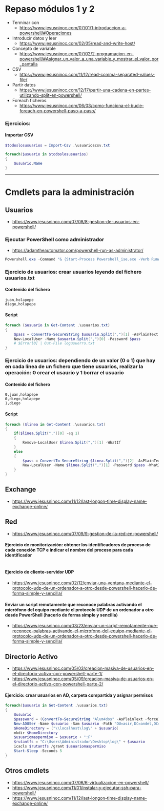 # Repaso módulos 1 y 2
- Terminar con
    - https://www.jesusninoc.com/07/01/1-introduccion-a-powershell/#Operaciones
- Introducir datos y leer
    - https://www.jesusninoc.com/02/05/read-and-write-host/ 
- Concepto de variable
    - https://www.jesusninoc.com/07/02/2-programacion-en-powershell/#Asignar_un_valor_a_una_variable_y_mostrar_el_valor_por_pantalla
- CSV
    - https://www.jesusninoc.com/11/12/read-comma-separated-values-file/
- Partir datos
    - https://www.jesusninoc.com/12/17/partir-una-cadena-en-partes-utilizando-split-en-powershell/
- Foreach ficheros
    - https://www.jesusninoc.com/06/03/como-funciona-el-bucle-foreach-en-powershell-paso-a-paso/

### Ejercicios:
#### Importar CSV
```PowerShell
$todoslosusuarios = Import-Csv .\usuarioscsv.txt

foreach($usuario in $todoslosusuarios)
{
    $usuario.Name
}
```

--------------------

# Cmdlets para la administración

## Usuarios
* https://www.jesusninoc.com/07/08/8-gestion-de-usuarios-en-powershell/

### Ejecutar PowerShell como administrador
* https://adamtheautomator.com/powershell-run-as-administrator/
```PowerShell
Powershell.exe -Command "& {Start-Process Powershell_ise.exe -Verb RunAs}"
```

### Ejercicio de usuarios: crear usuarios leyendo del fichero usuarios.txt
#### Contenido del fichero
```
juan,holapepe
diego,holapepe
```
#### Script
```PowerShell
foreach ($usuario in Get-Content .\usuarios.txt)
{
    $pass = ConvertTo-SecureString $usuario.Split(",")[1] -AsPlainText -Force
    New-LocalUser -Name $usuario.Split(",")[0] -Password $pass
    # $Error[0] | Out-File logusuerro.txt
}
```

### Ejercicio de usuarios: dependiendo de un valor (0 o 1) que hay en cada línea de un fichero que tiene usuarios, realizar la operación: 0 crear el usaurio y 1 borrar el usuario
#### Contenido del fichero
```
0,juan,holapepe
0,diego,holapepe
1,diego
```
#### Script
```PowerShell
foreach ($linea in Get-Content .\usuarios.txt)
{
    if($linea.Split(",")[0] -eq 1)
    {
        Remove-LocalUser $linea.Split(",")[1] -WhatIf
    }
    else
    {
        $pass = ConvertTo-SecureString $linea.Split(",")[2] -AsPlainText -Force
        New-LocalUser -Name $linea.Split(",")[1] -Password $pass -WhatIf
    }
}
```

## Exchange
* https://www.jesusninoc.com/11/12/last-longon-time-display-name-exchange-online/

## Red
* https://www.jesusninoc.com/07/09/9-gestion-de-la-red-en-powershell/

#### Ejercicio de monitorización: obtener los identificadores de proceso de cada conexión TCP e indicar el nombre del proceso para cada identificador
```PowerShell

```

#### Ejercicio de cliente-servidor UDP
* https://www.jesusninoc.com/02/12/enviar-una-ventana-mediante-el-protocolo-udp-de-un-ordenador-a-otro-desde-powershell-hacerlo-de-forma-simple-y-sencilla/

#### Enviar un script remotamente que reconoce palabras activando el micrófono del equipo mediante el protocolo UDP de un ordenador a otro desde PowerShell (hacerlo de forma simple y sencilla)
* https://www.jesusninoc.com/03/23/enviar-un-script-remotamente-que-reconoce-palabras-activando-el-microfono-del-equipo-mediante-el-protocolo-udp-de-un-ordenador-a-otro-desde-powershell-hacerlo-de-forma-simple-y-sencilla/

## Directorio Activo
* https://www.jesusninoc.com/05/03/creacion-masiva-de-usuarios-en-el-directorio-activo-con-powershell-parte-1/
* https://www.jesusninoc.com/05/09/creacion-masiva-de-usuarios-en-el-directorio-activo-con-powershell-parte-2/

#### Ejercicio: crear usuarios en AD, carpeta compartida y asignar permisos
```PowerShell
foreach($usuario in Get-Content .\usuarios.txt)
{
    $usuario
    $password = (ConvertTo-SecureString "Alum4dos" -AsPlainText -force)
    New-ADUSer -Name $usuario -Sam $usuario -Path "OU=asir,DC=andel,DC=local" -AccountPassword $password -Enable $true
    $HomeDirectory = ("\\localhost\log\" + $usuario)
    mkdir $HomeDirectory
    $usuariomaspermiso = $usuario + ":F"
    $rutantfs = "C:\Users\Administrador\Desktop\log\" + $usuario
    icacls $rutantfs /grant $usuariomaspermiso
    Start-Sleep -Seconds 5
}
```

## Otros cmdlets
* https://www.jesusninoc.com/07/06/6-virtualizacion-en-powershell/
* https://www.jesusninoc.com/11/01/instalar-y-ejecutar-ssh-para-powershell/
* https://www.jesusninoc.com/11/12/last-longon-time-display-name-exchange-online/
